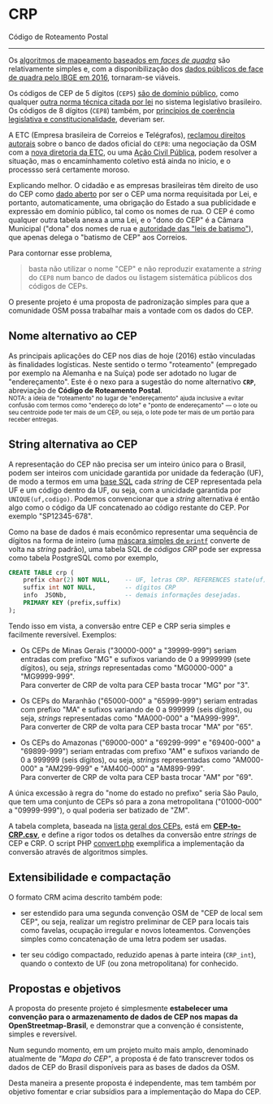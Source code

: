 # CRP
Código de Roteamento Postal

-----

Os [algoritmos de mapeamento baseados em *faces de quadra*](https://en.wikipedia.org/wiki/Postal_code#Codes_defined_independently_from_administrative_borders) são relativamente simples e, com a  disponibilização dos [dados públicos de face de quadra pelo IBGE em 2016](https://lists.openstreetmap.org/pipermail/talk-br/2016-July/011502.html), tornaram-se viáveis.

Os códigos de CEP de 5 dígitos (`CEP5`) [são de domínio público](https://github.com/ppKrauss/licenses/blob/master/reports/implied-lex-BR-v1.md), como qualquer [outra norma técnica citada por lei](http://www.pessoacomdeficiencia.gov.br/app/normas-da-abnt/termo-de-ajustamento-de-conduta) no sistema legislativo brasileiro. Os códigos de 8 dígitos (`CEP8`) também, por [princípios de coerência legislativa e constitucionalidade](dx.doi.org/10.5281/zenodo.57253), deveriam ser.

A ETC (Empresa brasileira de Correios e Telégrafos), [reclamou direitos autorais](http://pt.stackoverflow.com/q/54539/4186) sobre o banco de dados oficial do `CEP8`: uma negociação da OSM com a [nova diretoria da ETC](http://www.osul.com.br/correios-reduzem-salario-da-diretoria/), ou uma [Ação Civil Pública](https://pt.wikipedia.org/wiki/A%C3%A7%C3%A3o_civil_p%C3%BAblica), podem resolver a situação, mas o encaminhamento coletivo está ainda no inicio, e o processso será certamente moroso.

Explicando melhor. O cidadão e as empresas brasileiras têm direito de uso do CEP como [dado aberto](https://en.wikipedia.org/wiki/Open_data) por ser o CEP uma norma requisitada por Lei, e portanto, automaticamente, uma obrigação do Estado a sua publicidade e expressão em domínio público, tal como os nomes de rua. O CEP é como qualquer outra tabela anexa a uma Lei, e o "dono do CEP" é a Câmara Municipal ("dona" dos nomes de rua e [autoridade das "leis de batismo"](http://www.lexml.gov.br/busca/search?keyword=denomina+via&f1-tipoDocumento=Legisla%C3%A7%C3%A3o)), que apenas delega o "batismo de CEP" aos Correios.

Para contornar esse problema,
> basta não utilizar o nome "CEP" e não reproduzir exatamente a *string* do `CEP8` num banco de dados ou listagem sistemática públicos dos códigos de CEPs.

O presente projeto é uma proposta de padronização simples para que a comunidade OSM possa trabalhar mais a vontade com os dados do CEP.

## Nome alternativo ao CEP

As principais aplicações do CEP nos dias de hoje (2016) estão vinculadas às finalidades logísticas. Neste sentido o termo "roteamento" (empregado por exemplo na Alemanha e na Suíça) pode ser adotado no lugar de "endereçamento". Este é o nexo para a sugestão do  nome alternativo **`CRP`**, abreviação de **Código de Roteamento Postal**.
<br/><small>NOTA: a ideia de "roteamento" no lugar de "endereçamento" ajuda inclusive a evitar confusão com termos como "endereço do lote" e "ponto de endereçamento" &mdash; o lote ou seu centroide pode ter mais de um CEP, ou seja, o lote pode ter mais de um portão para receber entregas.</small>

## String alternativa ao CEP
A representação do CEP não precisa ser um inteiro único para o Brasil, podem ser inteiros com unicidade garantida por unidade da federação (UF), de modo a termos em uma [base SQL](https://en.wikipedia.org/wiki/SQL) cada _string_ de CEP representada pela UF e um código dentro da UF, ou seja, com a unicidade garantida por `UNIQUE(uf,codigo)`. Podemos convencionar que a _string_ alternativa é então algo como o código da UF concatenado ao código restante do CEP. Por exemplo "SP12345-678".

Como na base de dados é mais econômico representar uma sequência de dígitos na forma de inteiro (uma [máscara simples de `printf`](https://en.wikipedia.org/wiki/Printf_format_string) converte de volta na _string_ padrão), uma tabela SQL de *códigos CRP* pode ser expressa como tabela PostgreSQL como por exemplo,


```sql
CREATE TABLE crp (
	prefix char(2) NOT NULL,	-- UF, letras CRP. REFERENCES state(uf).
	suffix int NOT NULL,   		-- dígitos CRP
	info  JSONb,        		-- demais informações desejadas.
	PRIMARY KEY (prefix,suffix)
);
```

Tendo isso em vista, a conversão entre CEP e CRP seria simples e facilmente reversível. Exemplos:

* Os CEPs de Minas Gerais ("30000-000" a "39999-999") seriam entradas com prefixo "MG" e sufixos variando de 0 a 9999999 (sete dígitos), ou seja, _strings_ representadas como "MG0000-000" a "MG9999-999". <br/>Para converter de CRP de volta para CEP basta trocar "MG" por "3".

* Os CEPs  do Maranhão ("65000-000" a "65999-999") seriam entradas com prefixo "MA" e sufixos variando de 0 a 999999 (seis dígitos), ou seja, _strings_ representadas como "MA000-000" a "MA999-999". <br/>Para converter de CRP de volta para CEP basta trocar "MA" por "65".

* Os CEPs  do Amazonas ("69000-000" a "69299-999" e "69400-000" a "69899-999") seriam entradas com prefixo "AM" e sufixos variando de 0 a 999999 (seis dígitos), ou seja, _strings_ representadas como "AM000-000" a "AM299-999" e "AM400-000" a "AM899-999". <br/>Para converter de CRP de volta para CEP basta trocar "AM" por "69".

A única excessão à regra do "nome do estado no prefixo" seria São Paulo, que tem uma conjunto de CEPs só para a zona metropolitana ("01000-000" a "09999-999"), o qual poderia ser batizado de "ZM".

A tabela completa, baseada na [lista geral dos CEPs](https://en.wikipedia.org/wiki/List_of_postal_codes_in_Brazil#Eight-digit_form), está em **[CEP-to-CRP.csv](data/CEP-to-CRP.csv)**, e define a rigor todos os detalhes da conversão entre *strings* de CEP e CRP.  O script PHP [convert.php](convert.php) exemplifica a implementação da conversão através de algoritmos simples.

## Extensibilidade e compactação
O formato CRM acima descrito também pode:

* ser estendido para uma segunda convenção OSM de "CEP de local sem CEP", ou seja, realizar um registro preliminar de CEP para locais tais como favelas, ocupação irregular e novos loteamentos. Convenções simples como concatenação  de uma letra podem ser usadas.

* ter seu código compactado, reduzido apenas à parte inteira (`CRP_int`), quando o contexto de UF (ou zona metropolitana) for conhecido.

## Propostas e objetivos

A proposta do presente projeto é simplesmente **estabelecer uma convenção para o armazenamento de dados de CEP nos mapas da OpenStreetmap-Brasil**, e demonstrar que a convenção é consistente, simples e reversível.

Num segundo momento, em um projeto muito mais amplo, denominado atualmente de *"Mapa do CEP"*, a proposta é de fato transcrever todos os dados de CEP do Brasil disponíveis para as bases de dados da OSM.

Desta maneira a presente proposta é independente, mas tem também por objetivo fomentar e criar subsídios para a implementação do Mapa do CEP.
